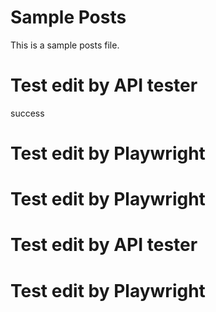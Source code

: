 # Sample Posts

This is a sample posts file.

# Test edit by API tester
success
# Test edit by Playwright

# Test edit by Playwright

# Test edit by API tester

# Test edit by Playwright